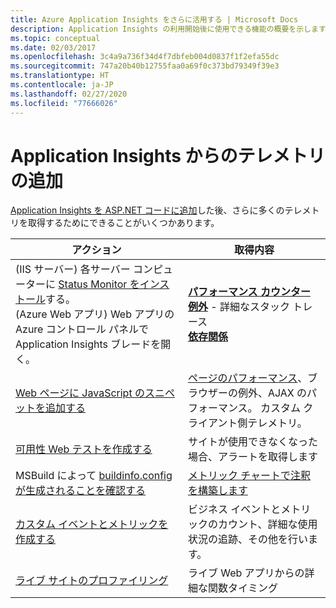 ```yaml
---
title: Azure Application Insights をさらに活用する | Microsoft Docs
description: Application Insights の利用開始後に使用できる機能の概要を示します。
ms.topic: conceptual
ms.date: 02/03/2017
ms.openlocfilehash: 3c4a9a736f34d4f7dbfeb004d0837f1f2efa55dc
ms.sourcegitcommit: 747a20b40b12755faa0a69f0c373bd79349f39e3
ms.translationtype: HT
ms.contentlocale: ja-JP
ms.lasthandoff: 02/27/2020
ms.locfileid: "77666026"
---
```

# <a name="more-telemetry-from-application-insights"></a>Application Insights からのテレメトリの追加
[Application Insights を ASP.NET コードに追加](../../azure-monitor/app/asp-net.md)した後、さらに多くのテレメトリを取得するためにできることがいくつかあります。 

| アクション | 取得内容|
|---|---|
|(IIS サーバー) 各サーバー コンピューターに [Status Monitor をインストール](https://go.microsoft.com/fwlink/?LinkId=506648)する。<br/>(Azure Web アプリ) Web アプリの Azure コントロール パネルで Application Insights ブレードを開く。| [**パフォーマンス カウンター**](../../azure-monitor/app/performance-counters.md)<br/>[**例外**](asp-net-exceptions.md) - 詳細なスタック トレース<br/>[**依存関係**](../../azure-monitor/app/asp-net-dependencies.md)|
|[Web ページに JavaScript のスニペットを追加する](../../azure-monitor/app/javascript.md)|[ページのパフォーマンス](../../azure-monitor/app/usage-overview.md)、ブラウザーの例外、AJAX のパフォーマンス。 カスタム クライアント側テレメトリ。|
|[可用性 Web テストを作成する](../../azure-monitor/app/monitor-web-app-availability.md)|サイトが使用できなくなった場合、アラートを取得します|
|MSBuild によって [buildinfo.config が生成されることを確認する](https://msdn.microsoft.com/library/dn449058.aspx)|[メトリック チャートで注釈を構築します](https://docs.microsoft.com/azure/azure-monitor/app/annotations)
|[カスタム イベントとメトリックを作成する](../../azure-monitor/app/api-custom-events-metrics.md)|ビジネス イベントとメトリックのカウント、詳細な使用状況の追跡、その他を行います。|
|[ライブ サイトのプロファイリング](https://aka.ms/AIProfilerPreview)|ライブ Web アプリからの詳細な関数タイミング|






